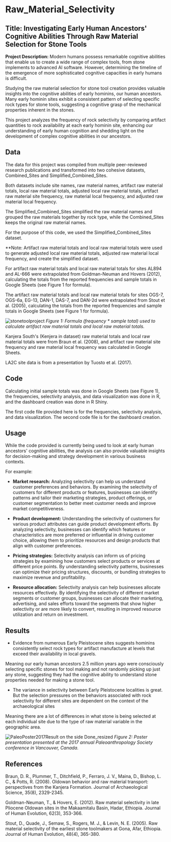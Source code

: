 # Raw_Material_Selectivity
## Title: Investigating Early Human Ancestors' Cognitive Abilities Through Raw Material Selection for Stone Tools

**Project Description:** Modern humans possess remarkable cognitive abilities that enable us to create a wide range of complex tools, from stone implements to advanced AI software. However, determining the timeline of the emergence of more sophisticated cognitive capacities in early humans is difficult.

Studying the raw material selection for stone tool creation provides valuable insights into the cognitive abilities of early hominins, our human ancestors. Many early hominin sites exhibit a consistent pattern of selecting specific rock types for stone tools, suggesting a cognitive grasp of the mechanical properties inherent in the stones. 

This project analyzes the frequency of rock selectivity by comparing artifact quantities to rock availability at each early hominin site, enhancing our understanding of early human cognition and shedding light on the development of complex cognitive abilities in our ancestors.

## Data

The data for this project was compiled from multiple peer-reviewed research publications and transformed into two cohesive datasets, Combined_Sites and Simplified_Combined_Sites. 

Both datasets include site names, raw material names, artifact raw material totals, local raw material totals, adjusted local raw material totals, artifact raw material site frequency, raw material local frequency, and adjusted raw material local frequency. 

The Simplified_Combined_Sites simplified the raw material names and grouped the raw materials together by rock type, while the Combined_Sites keeps the original raw material names. 

For the purpose of this code, we used the Simplified_Combined_Sites dataset.

**Note: Artifact raw material totals and local raw material totals were used to generate adjusted local raw material totals, adjusted raw material local frequency, and create the simplified dataset.

For artifact raw material totals and local raw material totals for sites AL894 and AL-666 were extrapolated from Goldman-Neuman and Hovers (2012), calculating the totals from the reported frequencies and sample totals in Google Sheets (see Figure 1 for formula). 

The artifact raw material totals and local raw material totals for sites OGS-7,	OGS-6a,	EG-13, DAN-1, DAS-7,	and DAN-2d were extrapolated from Stout et al. (2005), calculating the totals from the reported frequencies and sample totals in Google Sheets (see Figure 1 for formula). 

![stonetoolproject](https://github.com/ktuosto/Raw_Material_Selectivity/assets/49923281/c1f1a9c2-2a3f-4a90-abd0-cbe281bf1de0)
*Figure 1: Formula (frequency * sample total) used to calculate artifact raw material totals and local raw material totals.*

Kanjera South's (Kenjera in dataset) raw material totals and local raw material totals were from Braun et al. (2008), and artifact raw material site frequency and raw material local frequency was calculated in Google Sheets. 

LA2C site data is from a presentation by Tuosto et al. (2017). 

## Code

Calculating initial sample totals was done in Google Sheets (see Figure 1), the frequencies, selectivity analysis, and data visualization was done in R, and the dashboard creation was done in R Shiny. 

The first code file provided here is for the frequencies, selectivity analysis, and data visualization. The second code file is for the dashboard creation. 

## Usage

While the code provided is currently being used to look at early human ancestors' cognitive abilities, the analysis can also provide valuable insights for decision-making and strategy development in various business contexts. 

For example:

- **Market research:** Analyzing selectivity can help us understand customer preferences and behaviors. By examining the selectivity of customers for different products or features, businesses can identify patterns and tailor their marketing strategies, product offerings, or customer segmentation to better meet customer needs and improve market competitiveness.

- **Product development:** Understanding the selectivity of customers for various product attributes can guide product development efforts. By analyzing selectivity, businesses can identify which features or characteristics are more preferred or influential in driving customer choice, allowing them to prioritize resources and design products that align with customer preferences.

- **Pricing strategies:** Selectivity analysis can inform us of pricing strategies by examining how customers select products or services at different price points. By understanding selectivity patterns, businesses can optimize their pricing structures, discounts, or bundling strategies to maximize revenue and profitability.

- **Resource allocation:** Selectivity analysis can help businesses allocate resources effectively. By identifying the selectivity of different market segments or customer groups, businesses can allocate their marketing, advertising, and sales efforts toward the segments that show higher selectivity or are more likely to convert, resulting in improved resource utilization and return on investment.

## Results

- Evidence from numerous Early Pleistocene sites suggests hominins consistently select rock types for artifact manufacture at levels that exceed their availability in local gravels.

Meaning our early human ancestors 2.5 million years ago were consciously selecting specific stones for tool making and not randomly picking up just any stone, suggesting they had the cognitive ability to understand stone properties needed for making a stone tool. 

- The variance in selectivity between Early Pleistocene localities is great. But the selection pressures on the behaviors associated with rock selectivity for different sites are dependent on the context of the archaeological sites

Meaning there are a lot of differences in what stone is being selected at each individual site due to the type of raw material variable in the geographic area. 

![PaleoPoster2017Result on the side Done_resized](https://github.com/ktuosto/Raw_Material_Selectivity/assets/49923281/1b15105a-ae81-4bc5-b6e9-aa5094c1db5a)
*Figure 2: Poster presentation presented at the 2017 annual Paleoanthropology Society conference in Vancouver, Canada.*

## References 

Braun, D. R., Plummer, T., Ditchfield, P., Ferraro, J. V., Maina, D., Bishop, L. C., & Potts, R. (2008). Oldowan behavior and raw material transport: perspectives from the Kanjera Formation. Journal of Archaeological Science, 35(8), 2329-2345.

Goldman-Neuman, T., & Hovers, E. (2012). Raw material selectivity in late Pliocene Oldowan sites in the Makaamitalu Basin, Hadar, Ethiopia. Journal of Human Evolution, 62(3), 353-366.

Stout, D., Quade, J., Semaw, S., Rogers, M. J., & Levin, N. E. (2005). Raw material selectivity of the earliest stone toolmakers at Gona, Afar, Ethiopia. Journal of Human Evolution, 48(4), 365-380.

